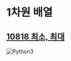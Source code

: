 # 1차원 배열 

## [10818 최소, 최대](https://www.acmicpc.net/problem/10818)

![Python3](https://assets.stickpng.com/thumbs/5848152fcef1014c0b5e4967.png)
